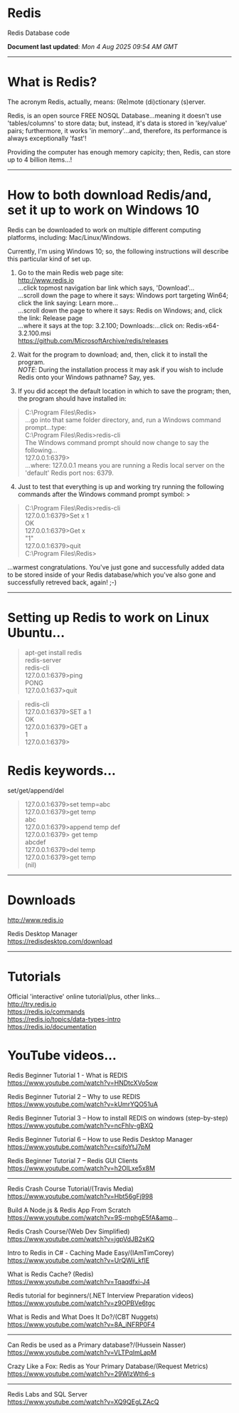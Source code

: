 # Redis
Redis Database code

**Document last updated**: *Mon 4 Aug 2025 09:54 AM GMT*  


-----

# What is Redis?  

The acronym Redis, actually, means: (Re)mote (di)ctionary (s)erver. 

Redis, is an open source FREE NOSQL Database...meaning it doesn't use 'tables/columns' to store data; but, instead, it's data is stored in 'key/value' pairs; furthermore, it works 'in memory'...and, therefore, its performance is always exceptionally 'fast'! 

Providing the computer has enough memory capicity; then, Redis, can store up to 4 billion items...! 

-----

# How to both download Redis/and, set it up to work on Windows 10
   
Redis can be downloaded to work on multiple different computing platforms, including: Mac/Linux/Windows.  

Currently, I'm using Windows 10; so, the following instructions will describe this particular kind of set up.  

1. Go to the main Redis web page site:   
   http://www.redis.io  
   ...click topmost navigation bar link which says, 'Download'...  
   ...scroll down the page to where it says: Windows port targeting Win64; click the link saying: Learn more...  
   ...scroll down the page to where it says: Redis on Windows; and, click the link: Release page  
   ...where it says at the top: 3.2.100; Downloads:...click on: Redis-x64-3.2.100.msi  
   https://github.com/MicrosoftArchive/redis/releases  

2. Wait for the program to download; and, then, click it to install the program.    
*NOTE*: During the installation process it may ask if you wish to include Redis onto your Windows pathname? Say, yes.   

3. If you did accept the default location in which to save the program; then, the program should have installed in:  
> C:\Program Files\Redis>   
...go into that same folder directory, and, run a Windows command prompt...type:  
> C:\Program Files\Redis>redis-cli  
The Windows command prompt should now change to say the following...  
> 127.0.0.1:6379>  
...where: 127.0.0.1 means you are running a Redis local server on the 'default' Redis port nos: 6379.   


4. Just to test that everything is up and working try running the following commands after the Windows command prompt symbol: >  
> C:\Program Files\Redis>redis-cli    
> 127.0.0.1:6379>Set x 1   
> OK  
> 127.0.0.1:6379>Get x  
> "1"  
> 127.0.0.1:6379>quit  
> C:\Program Files\Redis>    

...warmest congratulations. You've just gone and successfully added data to be stored inside of your Redis database/which you've also gone and successfully retreved back, again! ;-)  

-----

# Setting up Redis to work on Linux Ubuntu...

> apt-get install redis  
> redis-server  
> redis-cli  
> 127.0.0.1:6379>ping  
> PONG  
> 127.0.0.1:637>quit  

> redis-cli  
> 127.0.0.1:6379>SET a 1  
> OK  
> 127.0.0.1:6379>GET a  
> 1  
> 127.0.0.1:6379>  

# Redis keywords...

set/get/append/del  

> 127.0.0.1:6379>set temp=abc  
> 127.0.0.1:6379>get temp  
> abc  
> 127.0.0.1:6379>append temp def  
> 127.0.0.1:6379> get temp  
> abcdef  
> 127.0.0.1:6379>del temp  
> 127.0.0.1:6379>get temp  
> (nil)  
  

-----

# Downloads

http://www.redis.io   

Redis Desktop Manager  
https://redisdesktop.com/download  

-----

# Tutorials

Official 'interactive' online tutorial/plus, other links...    
http://try.redis.io  
https://redis.io/commands  
https://redis.io/topics/data-types-intro  
https://redis.io/documentation  

# YouTube videos...

Redis Beginner Tutorial 1 - What is REDIS    
https://www.youtube.com/watch?v=HNDtcXVo5ow    

Redis Beginner Tutorial 2 – Why to use REDIS  
https://www.youtube.com/watch?v=kUmrYQO51uA  

Redis Beginner Tutorial 3 – How to install REDIS on windows (step-by-step)  
https://www.youtube.com/watch?v=ncFhlv-gBXQ  

Redis Beginner Tutorial 6 – How to use Redis Desktop Manager  
https://www.youtube.com/watch?v=csifoYtJ7pM  

Redis Beginner Tutorial 7 – Redis GUI Clients  
https://www.youtube.com/watch?v=h2OlLxe5x8M  

-----

Redis Crash Course Tutorial/(Travis Media)  
https://www.youtube.com/watch?v=Hbt56gFj998  

Build A Node.js & Redis App From Scratch  
https://www.youtube.com/watch?v=9S-mphgE5fA&amp...    

Redis Crash Course/(Web Dev Simplified)  
https://www.youtube.com/watch?v=jgpVdJB2sKQ    

Intro to Redis in C# - Caching Made Easy/(IAmTimCorey)    
https://www.youtube.com/watch?v=UrQWii_kfIE    

What is Redis Cache? (Redis)  
https://www.youtube.com/watch?v=Tqaqdfxi-J4    

Redis tutorial for beginners/(.NET Interview Preparation videos)  
https://www.youtube.com/watch?v=z9OPBVe6tgc  

What is Redis and What Does It Do?/(CBT Nuggets)    
https://www.youtube.com/watch?v=8A_iNFRP0F4  

-----

Can Redis be used as a Primary database?/(Hussein Nasser)  
https://www.youtube.com/watch?v=VLTPqImLapM  

Crazy Like a Fox: Redis as Your Primary Database/(Request Metrics)    
https://www.youtube.com/watch?v=29WlzWth6-s  

-----

Redis Labs and SQL Server  
https://www.youtube.com/watch?v=XQ9QEgLZAcQ  



